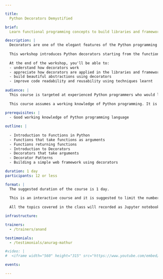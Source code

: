 ```yaml
---

title:
  Python Decorators Demystified

brief:
  Learn functional programming concepts to build libraries and frameworks with beautiful APIs.

description: |  
  Decorators are one of the elegant features of the Python programming language. They are heavily used in modern libraries and frameworks to create elegant APIs. 
  
  This workshop introduces Python decorators starting from the functional programming concepts to writing practical decorators using lot of examples and exercises. 
  
  At the end of the workshop, you'll be able to:
  - understand how decorators work
  - appreciate how decorators are applied in the libraries and frameworks that you use
  - build beautiful abstractions using decorators
  - improve code readability and reusability using techniques learnt
  
audience: |
  This course is targeted at experienced Python programmers who would like to learn advanced features of the Python programming language for building libraries and frameworks with beautiful APIs.
  
  This course assumes a working knowledge of Python programming. It is *not* recommended for programmers who are new to Python.
  
prerequisites: |
  - Good working knowledge of Python programming language

outline: |
  
  - Introduction to Functions in Python
  - Functions that take functions as arguments
  - Functions returning functions
  - Introduction to Decorators
  - Decorators that take arguments
  - Decorator Patterns
  - Building a simple web framework using decorators

duration: 1 day
participants: 12 or less

format: |
  The suggested duration of the course is 1 day.
  
  This is an interactive course and it is suggested to limit the number of participants to 12 or less for it to be effective.
  
  All the topics covered in the class will recorded as Jupyter notebook and shared with all the participants at the end of the each day of the course.

infrastructure:

trainers:
  - /trainers/anand

testimonials:
  - /testimonials/anurag-mathur

#video: |
#  <iframe width="560" height="315" src="https://www.youtube.com/embed/I_oZv55j0EU?rel=0&amp;controls=0&amp;showinfo=0" frameborder="0" allowfullscreen></iframe>

events:

---
```

